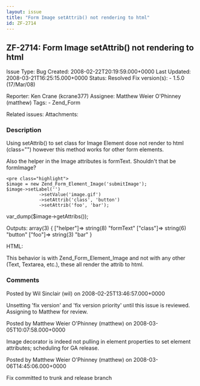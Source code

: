 ```yaml
---
layout: issue
title: "Form Image setAttrib() not rendering to html"
id: ZF-2714
---
```


ZF-2714: Form Image setAttrib() not rendering to html
-----------------------------------------------------

 Issue Type: Bug Created: 2008-02-22T20:19:59.000+0000 Last Updated: 2008-03-21T16:25:15.000+0000 Status: Resolved Fix version(s): - 1.5.0 (17/Mar/08)
 
 Reporter:  Ken Crane (kcrane377)  Assignee:  Matthew Weier O'Phinney (matthew)  Tags: - Zend\_Form
 
 Related issues: 
 Attachments: 
### Description

Using setAttrib() to set class for Image Element dose not render to html (class="") however this method works for other form elements.

Also the helper in the Image attributes is formText. Shouldn't that be formImage?

 
    <pre class="highlight">
    $image = new Zend_Form_Element_Image('submitImage');
    $image->setLabel('')
                ->setValue('image.gif')
                ->setAttrib('class', 'button')
                ->setAttrib('foo', 'bar');


var\_dump($image->getAttribs());

Outputs: array(3) { ["helper"]=> string(8) "formText" ["class"]=> string(6) "button" ["foo"]=> string(3) "bar" }

HTML:

This behavior is with Zend\_Form\_Element\_Image and not with any other (Text, Textarea, etc.), these all render the attrib to html.

 

 

### Comments

Posted by Wil Sinclair (wil) on 2008-02-25T13:46:57.000+0000

Unsetting 'fix version' and 'fix version priority' until this issue is reviewed. Assigning to Matthew for review.

 

 

Posted by Matthew Weier O'Phinney (matthew) on 2008-03-05T10:07:58.000+0000

Image decorator is indeed not pulling in element properties to set element attributes; scheduling for GA release.

 

 

Posted by Matthew Weier O'Phinney (matthew) on 2008-03-06T14:45:06.000+0000

Fix committed to trunk and release branch

 

 